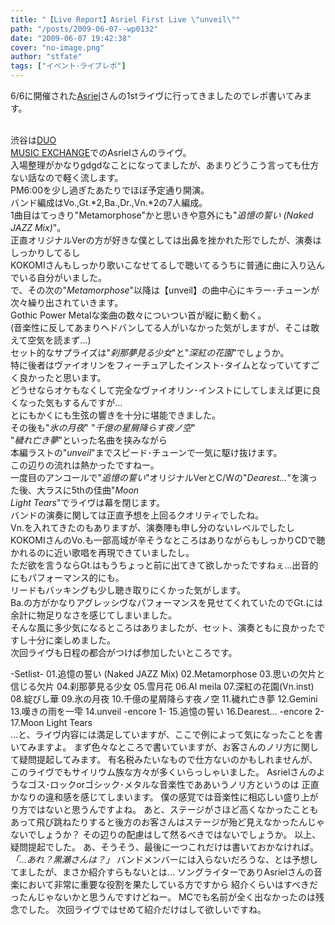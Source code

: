 ```yaml
---
title: "【Live Report】Asriel First Live \"unveil\""
path: "/posts/2009-06-07--wp0132"
date: "2009-06-07 19:42:38"
cover: "no-image.png"
author: "stfate"
tags: ["イベント･ライブレポ"]
---
```


<style type="text/css">
<!--
p {white-space: pre-wrap};
-->
</style>

6/6に開催された<a href="http://www.asriel.jp/m/" target="_blank">Asriel</a>さんの1stライヴに行ってきましたのでレポ書いてみます。
<br>

<!--more-->
渋谷は<a href="http://www.duomusicexchange.com/" target="_blank">DUO MUSIC EXCHANGE</a>でのAsrielさんのライヴ。
入場整理がかなりgdgdなことになってましたが、あまりどうこう言っても仕方ない話なので軽く流します。
PM6:00を少し過ぎたあたりでほぼ予定通り開演。
バンド編成はVo.,Gt.*2,Ba.,Dr.,Vn.*2の7人編成。
1曲目はてっきり"Metamorphose"かと思いきや意外にも"<em>追憶の誓い (Naked JAZZ Mix)</em>"。
正直オリジナルVerの方が好きな僕としては出鼻を挫かれた形でしたが、演奏はしっかりしてるし
KOKOMIさんもしっかり歌いこなせてるしで聴いてるうちに普通に曲に入り込んでいる自分がいました。
で、その次の"<em>Metamorphose</em>"以降は【unveil】の曲中心にキラー･チューンが次々繰り出されていきます。
Gothic Power Metalな楽曲の数々についつい首が縦に動く動く。
(音楽性に反してあまりヘドバンしてる人がいなかった気がしますが、そこは敢えて空気を読まず…)
セット的なサプライズは"<em>刹那夢見る少女</em>"と"<em>深紅の花園</em>"でしょうか。
特に後者はヴァイオリンをフィーチュアしたインスト･タイムとなっていてすごく良かったと思います。
どうせならオケもなくして完全なヴァイオリン･インストにしてしまえば更に良くなった気もするんですが…
とにもかくにも生弦の響きを十分に堪能できました。
その後も"<em>氷の月夜</em>" "<em>千億の星屑降らす夜ノ空</em>" "<em>穢れ亡き夢</em>"といった名曲を挟みながら
本編ラストの"<em>unveil</em>"までスピード･チューンで一気に駆け抜けます。
この辺りの流れは熱かったですねー。
一度目のアンコールで"<em>追憶の誓い</em>"オリジナルVerとC/Wの"<em>Dearest...</em>"を演った後、大ラスに5thの佳曲"<em>Moon Light Tears</em>"でライヴは幕を閉じます。
バンドの演奏に関しては正直予想を上回るクオリティでしたね。
Vn.を入れてきたのもありますが、演奏陣も申し分のないレベルでしたし
KOKOMIさんのVo.も一部高域が辛そうなところはありながらもしっかりCDで聴かれるのに近い歌唱を再現できていましたし。
ただ欲を言うならGt.はもうちょっと前に出てきて欲しかったですねぇ…出音的にもパフォーマンス的にも。
リードもバッキングも少し聴き取りにくかった気がします。
Ba.の方がかなりアグレッシヴなパフォーマンスを見せてくれていたのでGt.には余計に物足りなさを感じてしまいました。
そんな風に多少気になるところはありましたが、セット、演奏ともに良かったですし十分に楽しめました。
次回ライヴも日程の都合がつけば参加したいところです。
<div class="tracklist">-Setlist-
01.追憶の誓い (Naked JAZZ Mix)
02.Metamorphose
03.思いの欠片と信じる欠片
04.刹那夢見る少女
05.雪月花
06.Al meila
07.深紅の花園(Vn.inst)
08.綻びし華
09.氷の月夜
10.千億の星屑降らす夜ノ空
11.穢れ亡き夢
12.Gemini
13.嘆きの雨を一雫
14.unveil
-encore 1-
15.追憶の誓い
16.Dearest...
-encore 2-
17.Moon Light Tears </div>
…と、ライヴ内容には満足していますが、ここで例によって気になったことを書いてみますよ。
まず色々なところで書いていますが、お客さんのノリ方に関して疑問提起してみます。
有名税みたいなもので仕方ないのかもしれませんが、このライヴでもサイリウム族な方々が多くいらっしゃいました。
Asrielさんのようなゴス･ロックorゴシック･メタルな音楽性でああいうノリ方というのは
正直かなりの違和感を感じてしまいます。
僕の感覚では音楽性に相応しい盛り上がり方ではないと思うんですよね。
あと、ステージがさほど高くなかったこともあって飛び跳ねたりすると後方のお客さんはステージが殆ど見えなかったんじゃないでしょうか？
その辺りの配慮はして然るべきではないでしょうか。
以上、疑問提起でした。
あ、そうそう、最後に一つこれだけは書いておかなければ。
<em>「…あれ？黒瀬さんは？」</em>
バンドメンバーには入らないだろうな、とは予想してましたが、まさか紹介すらもないとは…
ソングライターでありAsrielさんの音楽において非常に重要な役割を果たしている方ですから
紹介くらいはすべきだったんじゃないかと思うんですけどねー。
MCでも名前が全く出なかったのは残念でした。
次回ライヴではせめて紹介だけはして欲しいですね。
